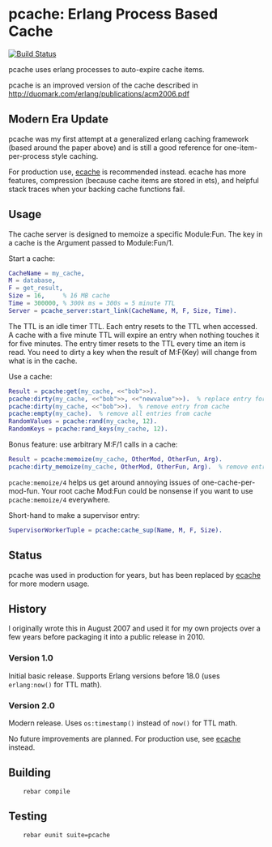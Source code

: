 pcache: Erlang Process Based Cache
==================================

[![Build Status](https://secure.travis-ci.org/mattsta/pcache.png)](http://travis-ci.org/mattsta/pcache)

pcache uses erlang processes to auto-expire cache items.

pcache is an improved version of the cache described in http://duomark.com/erlang/publications/acm2006.pdf

Modern Era Update
-----------------
pcache was my first attempt at a generalized erlang caching framework (based around the paper above) and is still a good reference for one-item-per-process style caching.

For production use, [ecache](https://github.com/mattsta/ecache) is recommended instead.  ecache has more features, compression (because cache items are stored in ets), and helpful stack traces when your backing cache functions fail.

Usage
-----
The cache server is designed to memoize a specific Module:Fun. The key in
a cache is the Argument passed to Module:Fun/1.

Start a cache:

```erlang
CacheName = my_cache,
M = database,
F = get_result,
Size = 16,     % 16 MB cache
Time = 300000, % 300k ms = 300s = 5 minute TTL
Server = pcache_server:start_link(CacheName, M, F, Size, Time).
```

The TTL is an idle timer TTL.  Each entry resets to the TTL when accessed.
A cache with a five minute TTL will expire an entry when nothing touches it for five minutes.
The entry timer resets to the TTL every time an item is read.  You need to dirty a key when 
the result of M:F(Key) will change from what is in the cache.

Use a cache:

```erlang
Result = pcache:get(my_cache, <<"bob">>).
pcache:dirty(my_cache, <<"bob">>, <<"newvalue">>).  % replace entry for <<"bob">>
pcache:dirty(my_cache, <<"bob">>).  % remove entry from cache
pcache:empty(my_cache).  % remove all entries from cache
RandomValues = pcache:rand(my_cache, 12).
RandomKeys = pcache:rand_keys(my_cache, 12).
```

Bonus feature: use arbitrary M:F/1 calls in a cache:

```erlang
Result = pcache:memoize(my_cache, OtherMod, OtherFun, Arg).
pcache:dirty_memoize(my_cache, OtherMod, OtherFun, Arg).  % remove entry from cache
```

`pcache:memoize/4` helps us get around annoying issues of one-cache-per-mod-fun.
Your root cache Mod:Fun could be nonsense if you want to use `pcache:memoize/4` everywhere.

Short-hand to make a supervisor entry:

```erlang
SupervisorWorkerTuple = pcache:cache_sup(Name, M, F, Size).
```

Status
------
pcache was used in production for years, but has been replaced by [ecache](https://github.com/mattsta/ecache) for more modern usage.

History
-------
I originally wrote this in August 2007 and used it for my own projects over a few years before packaging it into a public release in 2010.

### Version 1.0

Initial basic release.  Supports Erlang versions before 18.0 (uses `erlang:now()` for TTL math).

### Version 2.0

Modern release.  Uses `os:timestamp()` instead of `now()` for TTL math.

No future improvements are planned.  For production use, see [ecache](https://github.com/mattsta/ecache) instead.

Building
--------
        rebar compile

Testing
-------
        rebar eunit suite=pcache
